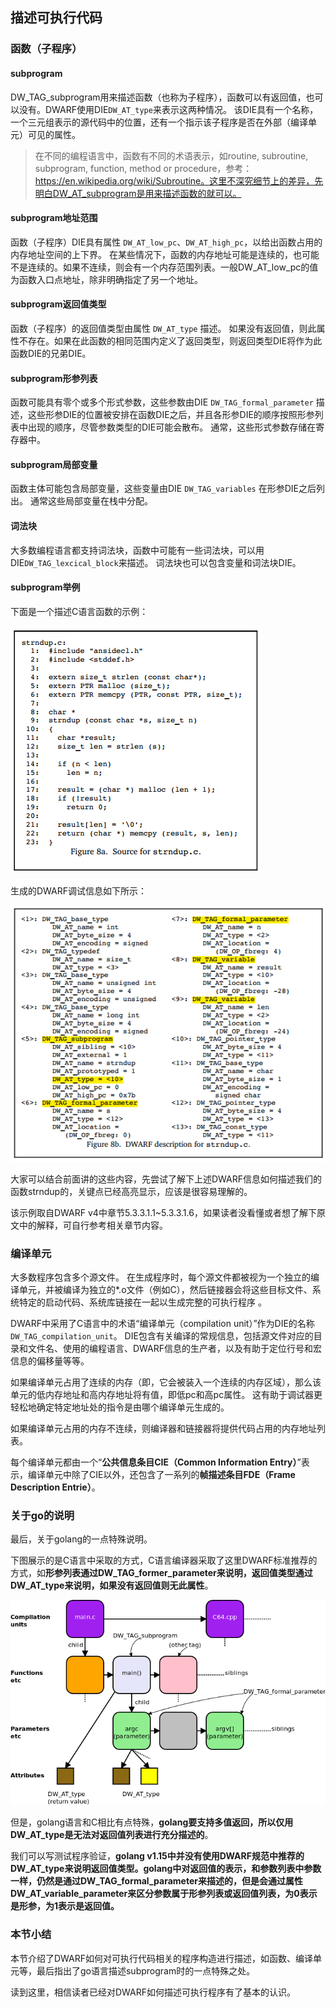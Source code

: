 ## 描述可执行代码

### 函数（子程序）

#### subprogram

DW_TAG_subprogram用来描述函数（也称为子程序），函数可以有返回值，也可以没有。DWARF使用DIE`DW_AT_type`来表示这两种情况。 该DIE具有一个名称，一个三元组表示的源代码中的位置，还有一个指示该子程序是否在外部（编译单元）可见的属性。

> 在不同的编程语言中，函数有不同的术语表示，如routine, subroutine, subprogram, function, method or procedure，参考：https://en.wikipedia.org/wiki/Subroutine。这里不深究细节上的差异，先明白DW_AT_subprogram是用来描述函数的就可以。

#### subprogram地址范围

函数（子程序）DIE具有属性 `DW_AT_low_pc`、`DW_AT_high_pc`，以给出函数占用的内存地址空间的上下界。 在某些情况下，函数的内存地址可能是连续的，也可能不是连续的。如果不连续，则会有一个内存范围列表。一般DW_AT_low_pc的值为函数入口点地址，除非明确指定了另一个地址。

#### subprogram返回值类型

函数（子程序）的返回值类型由属性 `DW_AT_type` 描述。 如果没有返回值，则此属性不存在。如果在此函数的相同范围内定义了返回类型，则返回类型DIE将作为此函数DIE的兄弟DIE。

#### subprogram形参列表

函数可能具有零个或多个形式参数，这些参数由DIE `DW_TAG_formal_parameter` 描述，这些形参DIE的位置被安排在函数DIE之后，并且各形参DIE的顺序按照形参列表中出现的顺序，尽管参数类型的DIE可能会散布。 通常，这些形式参数存储在寄存器中。

#### subprogram局部变量

函数主体可能包含局部变量，这些变量由DIE `DW_TAG_variables` 在形参DIE之后列出。 通常这些局部变量在栈中分配。

#### 词法块

大多数编程语言都支持词法块，函数中可能有一些词法块，可以用DIE`DW_TAG_lexcical_block`来描述。 词法块也可以包含变量和词法块DIE。

#### subprogram举例

下面是一个描述C语言函数的示例：

![img](assets/clip_image009.png)

生成的DWARF调试信息如下所示：

![img](assets/clip_image010.png)

大家可以结合前面讲的这些内容，先尝试了解下上述DWARF信息如何描述我们的函数strndup的，关键点已经高亮显示，应该是很容易理解的。

该示例取自DWARF v4中章节5.3.3.1.1~5.3.3.1.6，如果读者没看懂或者想了解下原文中的解释，可自行参考相关章节内容。

### 编译单元

大多数程序包含多个源文件。 在生成程序时，每个源文件都被视为一个独立的编译单元，并被编译为独立的*.o文件（例如C），然后链接器会将这些目标文件、系统特定的启动代码、系统库链接在一起以生成完整的可执行程序 。

DWARF中采用了C语言中的术语“编译单元（compilation unit）”作为DIE的名称 `DW_TAG_compilation_unit`。 DIE包含有关编译的常规信息，包括源文件对应的目录和文件名、使用的编程语言、DWARF信息的生产者，以及有助于定位行号和宏信息的偏移量等等。

如果编译单元占用了连续的内存（即，它会被装入一个连续的内存区域），那么该单元的低内存地址和高内存地址将有值，即低pc和高pc属性。 这有助于调试器更轻松地确定特定地址处的指令是由哪个编译单元生成的。

如果编译单元占用的内存不连续，则编译器和链接器将提供代码占用的内存地址列表。

每个编译单元都由一个“**公共信息条目CIE（Common Information Entry）**”表示，编译单元中除了CIE以外，还包含了一系列的**帧描述条目FDE（Frame Description Entrie）**。

### 关于go的说明

最后，关于golang的一点特殊说明。

下图展示的是C语言中采取的方式，C语言编译器采取了这里DWARF标准推荐的方式，如**形参列表通过DW_TAG_former_parameter来说明，返回值类型通过DW_AT_type来说明，如果没有返回值则无此属性**。

![img](assets/dwarf-c.png)

但是，golang语言和C相比有点特殊，**golang要支持多值返回，所以仅用DW_AT_type是无法对返回值列表进行充分描述的**。

我们可以写测试程序验证，**golang v1.15中并没有使用DWARF规范中推荐的DW_AT_type来说明返回值类型。golang中对返回值的表示，和参数列表中参数一样，仍然是通过DW_TAG_formal_parameter来描述的，但是会通过属性DW_AT_variable_parameter来区分参数属于形参列表或返回值列表，为0表示是形参，为1表示是返回值。**

### 本节小结

本节介绍了DWARF如何对可执行代码相关的程序构造进行描述，如函数、编译单元等，最后指出了go语言描述subprogram时的一点特殊之处。

读到这里，相信读者已经对DWARF如何描述可执行程序有了基本的认识。
